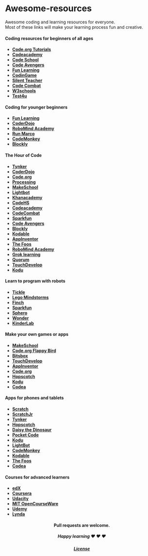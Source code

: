 # Awesome-resources

Awesome coding and learning resources for everyone. <br>
Most of these links will make your learning process fun and creative.

<h4> Coding resources for beginners of all ages <h4>
<ul>
<li> <a href="https://code.org/" target="_blank"> Code.org Tutorials </a> </li>
<li> <a href="https://www.codecademy.com/" target="_blank"> Codeacademy </a> </li>
<li> <a href="https://www.codeschool.com/" target="_blank"> Code School </a> </li>
<li> <a href="https://www.codeavengers.com/" target="_blank"> Code Avengers </a> </li>
<li> <a href="http://www.funlearning.com/" target="_blank"> Fun Learning </a> </li>
<li> <a href="https://www.codingame.com/" target="_blank"> CodinGame </a> </li>
<li> <a href="http://silentteacher.toxicode.fr/" target="_blank"> Silent Teacher </a> </li>
<li> <a href="https://codecombat.com/" target="_blank"> Code Combat </a> </li>
<li> <a href="http://www.w3schools.com/" target="_blank"> W3schools </a> </li>
<li> <a href="https://www.test4u.eu/" target="_blank"> Test4u </a> </li>
</ul>

<h4> Coding for younger beginners <h4>
<ul>
<li> <a href="http://www.funlearning.com/" target="_blank"> Fun Learning </a> </li>
<li> <a href="http://kata.coderdojo.com/wiki/Learning_Resource" target="_blank"> CoderDojo </a> </li>
<li> <a href="https://www.robomindacademy.com/" target="_blank"> RoboMind Academy </a> </li>
<li> <a href="https://www.allcancode.com/" target="_blank"> Run Marco </a> </li>
<li> <a href="https://www.playcodemonkey.com/" target="_blank"> CodeMonkey </a> </li>
<li> <a href="https://blockly-games.appspot.com/" target="_blank"> Blockly </a> </li>
</ul>

<h4> The Hour of Code <h4>
<ul>
<li> <a href="https://www.tynker.com/hour-of-code/" target="_blank"> Tynker </a> </li>
<li> <a href="https://scratch.mit.edu/hoc2014/" target="_blank"> CoderDojo </a> </li>
<li> <a href="https://studio.code.org/hoc/1" target="_blank"> Code.org </a> </li>
<li> <a href="http://hello.processing.org/editor/" target="_blank"> Processing </a> </li>
<li> <a href="https://www.makeschool.com/build-an-iphone-game-in-your-browser" target="_blank"> MakeSchool </a> </li>
<li> <a href="http://lightbot.com/hoc2014.html" target="_blank"> Lightbot </a> </li>
<li> <a href="https://www.khanacademy.org/computing/hour-of-code/hour-of-code-tutorial/v/welcome-hour-of-code" target="_blank"> Khanacademy </a> </li>
<li> <a href="https://codehs.com/hourofcode/karel/1?start/" target="_blank"> CodeHS </a> </li>
<li> <a href="https://www.codecademy.com/courses/hour-of-code/0/1/" target="_blank"> Codeacademy </a> </li>
<li> <a href="http://codecombat.com/?hour_of_code=true" target="_blank"> CodeCombat </a> </li>
<li> <a href="http://sparkfun.codepops.com/#0/" target="_blank"> Sparkfun </a> </li>
<li> <a href="https://www.codeavengers.com/javascript/100#1.1" target="_blank"> Code Avengers </a> </li>
<li> <a href="https://blockly-games.appspot.com/maze/" target="_blank"> Blockly </a> </li>
<li> <a href="https://www.kodable.com/hour-of-code/" target="_blank"> Kodable </a> </li>
<li> <a href="http://appinventor.mit.edu/explore/hour-of-code.html" target="_blank"> AppInventor </a> </li>
<li> <a href="http://www.thefoos.com/hourofcode/" target="_blank"> The Foos </a> </li> 
<li> <a href="https://www.robomindacademy.com//go/navigator/storylines?course=HourOfCode" target="_blank"> RoboMind Academy </a> </li> 
<li> <a href="https://groklearning.com/hoc-2014/" target="_blank"> Grok learning </a> </li> 
<li> <a href="http://quorumlanguage.com/documents/hourofcode/part1.php" target="_blank"> Quorum </a> </li> 
<li> <a href="https://www.touchdevelop.com/hourofcode2" target="_blank"> TouchDevelop </a> </li> 
<li> <a href="http://www.kodugamelab.com/hour-of-code/" target="_blank"> Kodu </a> </li>
</ul>
<h4> Learn to program with robots <h4>
<ul>
<li> <a href="https://tickleapp.com/en-us/" target="_blank"> Tickle </a> </li>
<li> <a href="http://www.lego.com/en-us/mindstorms/ target="_blank"> Lego Mindstorms </a> </li> 
<li> <a href="http://www.finchrobot.com/" target="_blank"> Finch </a> </li> 
<li> <a href="http://sparkfun.codepops.com/#0/" target="_blank"> Sparkfun </a> </li> 
<li> <a href="http://www.sphero.com/education/" target="_blank"> Sphero </a> </li> 
<li> <a href="https://www.makewonder.com/" target="_blank"> Wonder </a> </li> 
<li> <a href="http://kinderlabrobotics.com/" target="_blank"> KinderLab </a> </li> 
</ul>
<h4> Make your own games or apps <h4>
<ul>
<li> <a href="https://www.makeschool.com/build-an-iphone-game-in-your-browser" target="_blank"> MakeSchool </a> </li>
<li> <a href="https://studio.code.org/flappy/1" target="_blank"> Code.org Flappy Bird</a> </li>
<li> <a href="https://bitsbox.com/index.html#hoc" target="_blank"> Bitsbox </a> </li>
<li> <a href="https://www.touchdevelop.com/hourofcode2" target="_blank"> TouchDevelop </a> </li>
<li> <a href="http://appinventor.mit.edu/explore/hour-of-code.html" target="_blank"> AppInventor </a> </li>
<li> <a href="https://studio.code.org/s/playlab/stage/1/puzzle/1" target="_blank"> Code.org </a> </li>
<li> <a href="https://www.gethopscotch.com/" target="_blank">  Hopscotch </a> </li>
<li> <a href="http://www.kodugamelab.com/" target="_blank"> Kodu </a> </li>
<li> <a href="http://twolivesleft.com/Codea/" target="_blank"> Codea </a> </li>
</ul>
<h4> Apps for phones and tablets <h4>
<ul> 
<li> <a href="https://scratch.mit.edu/" target="_blank"> Scratch </a> </li>
<li> <a href="http://www.scratchjr.org/" target="_blank"> ScratchJr </a> </li>
<li> <a href="https://www.tynker.com/" target="_blank"> Tynker </a> </li>
<li> <a href="https://www.gethopscotch.com/" target="_blank">  Hopscotch </a> </li>
<li> <a href="http://www.daisythedinosaur.com/" target="_blank">  Daisy the Dinosaur </a> </li>
<li> <a href="https://share.catrob.at/pocketcode/" target="_blank">  Pocket Code </a> </li>
<li> <a href="http://www.kodugamelab.com/" target="_blank"> Kodu </a> </li>
<li> <a href="http://lightbot.com/hocflash.html" target="_blank"> LightBot </a> </li>
<li> <a href="https://www.playcodemonkey.com/" target="_blank"> CodeMonkey </a> </li>
<li> <a href="https://www.kodable.com/" target="_blank"> Kodable </a> </li> 
<li> <a href="http://thefoos.com/" target="_blank"> The Foos </a> </li>
<li> <a href="http://twolivesleft.com/Codea/" target="_blank"> Codea </a> </li>
</ul>

<h4> Courses for advanced learners <h4>
<ul>
<li> <a href="https://www.edx.org/course-list/allschools/computer-science/allcourses" target="_blank"> edX </a> </li>
<li> <a href="https://www.coursera.org/courses?orderby=upcoming&cats=cs-programming" target="_blank"> Coursera </a> </li>
<li> <a href="https://www.udacity.com/courses#!/all" target="_blank"> Udacity </a> </li>
<li> <a href="http://ocw.mit.edu/courses/electrical-engineering-and-computer-science/" target="_blank"> MIT OpenCourseWare </a> </li>
<li> <a href="https://www.udemy.com/courses/" target="_blank"> Udemy </a> </li>
<li> <a href="http://www.lynda.com/Developer-training-tutorials/50-0.html/" target="_blank"> Lynda </a> </li>
</ul>

<h4 align="center"> Pull requests are welcome. <h4>
<h5 align="center"> Happy learning ♥ ♥ ♥<h5>
<h5 align="center"><a href="https://github.com/dreamtocode/awesome-resources/blob/master/LICENSE/"> License </a>  <h5>
